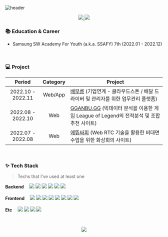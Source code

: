 ![header](https://capsule-render.vercel.app/api?type=waving&color=auto&height=300&section=header&text=JISOO:%20KIM&fontSize=90&animation=fadeIn&fontAlignY=38&desc=frontend%20developer&descAlignY=51&descAlign=67)

<p align="center">
  <a href="">
    <img src="https://img.shields.io/badge/PortFolio-CDF0EA?style=flat-square&logo=GitHub Sponsors&logoColor=black">
  </a>
  <a href="">
    <img src="https://img.shields.io/badge/Tech Blog-F6F5F5?style=flat-square&logo=Tistory&logoColor=black">
  </a>
</p>
<p align="center">

</p>

### :books: Education & Career

- Samsung SW Academy For Youth (a.k.a. SSAFY) 7th (2022.01 - 2022.12)



<br />

### 💻 Project

|      Period       |       Category        | Project                                                      |
| :---------------: | :-------------------: | ------------------------------------------------------------ |
| 2022.10 - 2022.11 |        Web/App        | [배부릉](https://github.com/Kim-Ji-soo/baebooreung) (기업연계 - 클라우드스톤 / 배달 드라이버 및 관리자를 위한 업무관리 플랫폼) |
| 2022.08 - 2022.10 |          Web          | [GGANBU.GG](https://github.com/Kim-Ji-soo/GGANBUGG) (빅데이터 분석을 이용한 게임 League of Legend의 전적분석 및 조합추천 사이트) |
| 2022.07 - 2022.08 |          Web          | [에뜌싸피](https://github.com/Kim-Ji-soo/EdduSSAFY) (Web RTC 기술을 활용한 비대면 수업을 위한 화상회의 사이트) |


<br />

### ✨ Tech Stack

> Techs that I've used at least one

<p>
  <b>Backend　</b>
  <img src="https://img.shields.io/badge/Spring Boot-6DB33F?style=flat-square&logo=Spring Boot&logoColor=white">
  <img src="https://img.shields.io/badge/Java-BE7928?style=flat-square&logo=OpenJDK&logoColor=white">
  <img src="https://img.shields.io/badge/Python-3776AB?style=flat-square&logo=Python&logoColor=white">
  <img src="https://img.shields.io/badge/MySQL-4479A1?style=flat-square&logo=MySQL&logoColor=white">
  <img src="https://img.shields.io/badge/Redis-DC382D?style=flat-square&logo=Redis&logoColor=white">
  <img src="https://img.shields.io/badge/MongoDB-47A248?style=flat-square&logo=MongoDB&logoColor=white"><br /><br />
  <b>Frontend　</b>
  <img src="https://img.shields.io/badge/HTML-E34F26?style=flat-square&logo=HTML5&logoColor=white">
  <img src="https://img.shields.io/badge/CSS-1572B6?style=flat-square&logo=CSS3&logoColor=white">
  <img src="https://img.shields.io/badge/JavaScript-F7DF1E?style=flat-square&logo=JavaScript&logoColor=white">
  <img src="https://img.shields.io/badge/React-61DAFB?style=flat-square&logo=React&logoColor=white">
  <img src="https://img.shields.io/badge/Next.Js-000000?style=flat-square&logo=Next.Js&logoColor=white">
  <img src="https://img.shields.io/badge/ReactNative-011349?style=flat-square&logo=React&logoColor=white">
  <img src="https://img.shields.io/badge/Redux-764ABC?style=flat-square&logo=Redux&logoColor=white">
  <img src="https://img.shields.io/badge/Vue.js-4FC08D?style=flat-square&logo=Vue.js&logoColor=white"><br /><br />
  <b>Etc　</b>
  <img src="https://img.shields.io/badge/GitHub-181717?style=flat-square&logo=GitHub&logoColor=white">
  <img src="https://img.shields.io/badge/GitLab-FC6D26?style=flat-square&logo=GitLab&logoColor=white">
  <img src="https://img.shields.io/badge/Jira-0052CC?style=flat-square&logo=Jira&logoColor=white">
  <img src="https://img.shields.io/badge/Notion-000000?style=flat-square&logo=Notion&logoColor=white">
  <br />
</p>


<br />
<p align="center">
  <img src="http://mazassumnida.wtf/api/v2/generate_badge?boj=kimjs1995">
</p>
